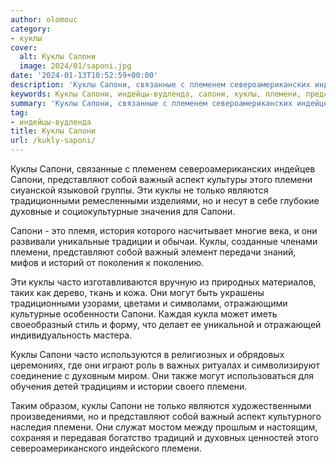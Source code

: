 ```yaml
---
author: olomouc
category:
- куклы
cover:
  alt: Куклы Сапони
  image: 2024/01/saponi.jpg
date: '2024-01-13T10:52:59+00:00'
description: 'Куклы Сапони, связанные с племенем североамериканских индейцев Сапони, представляют собой важный аспект культуры этого племени сиуанской языковой группы....'
keywords: Куклы Сапони, индейцы-вудленда, сапони, куклы, племени, представляют, собой, важный, аспект, только, являются, традиционными, часто, могут, связанные, племенем, североамериканских
summary: 'Куклы Сапони, связанные с племенем североамериканских индейцев Сапони, представляют собой важный аспект культуры этого племени сиуанской языковой группы....'
tag:
- индейцы-вудленда
title: Куклы Сапони
url: /kukly-saponi/
---
```


Куклы Сапони, связанные с племенем североамериканских индейцев Сапони, представляют собой важный аспект культуры этого племени сиуанской языковой группы. Эти куклы не только являются традиционными ремесленными изделиями, но и несут в себе глубокие духовные и социокультурные значения для Сапони.

Сапони \- это племя, история которого насчитывает многие века, и они развивали уникальные традиции и обычаи. Куклы, созданные членами племени, представляют собой важный элемент передачи знаний, мифов и историй от поколения к поколению.

Эти куклы часто изготавливаются вручную из природных материалов, таких как дерево, ткань и кожа. Они могут быть украшены традиционными узорами, цветами и символами, отражающими культурные особенности Сапони. Каждая кукла может иметь своеобразный стиль и форму, что делает ее уникальной и отражающей индивидуальность мастера.

Куклы Сапони часто используются в религиозных и обрядовых церемониях, где они играют роль в важных ритуалах и символизируют соединение с духовным миром. Они также могут использоваться для обучения детей традициям и истории своего племени.

Таким образом, куклы Сапони не только являются художественными произведениями, но и представляют собой важный аспект культурного наследия племени. Они служат мостом между прошлым и настоящим, сохраняя и передавая богатство традиций и духовных ценностей этого североамериканского индейского племени.